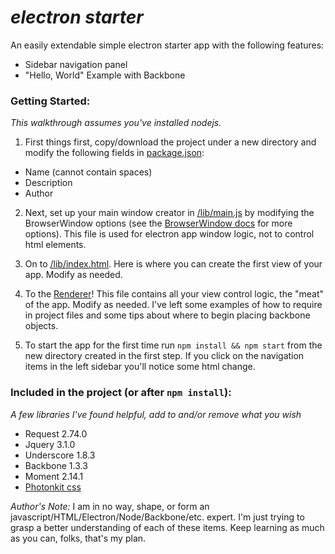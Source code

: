 #  _electron starter_
An easily extendable simple electron starter app with the following features:
  * Sidebar navigation panel
  * "Hello, World" Example with Backbone


### Getting Started:
_This walkthrough assumes you've installed nodejs._

1. First things first, copy/download the project under a new directory and modify the following fields in [package.json](./package.json):
  * Name (cannot contain spaces)
  * Description
  * Author

2. Next, set up your main window creator in [/lib/main.js](./lib/main.js) by modifying the BrowserWindow options (see the [BrowserWindow docs](http://electron.atom.io/docs/all/#browserwindow) for more options). This file is used for electron app window logic, not to control html elements.

3. On to [/lib/index.html](./lib/index.html). Here is where you can create the first view of your app. Modify as needed.

4. To the [Renderer](./lib/renderer.js)! This file contains all your view control logic, the "meat" of the app. Modify as needed. I've left some examples of how to require in project files and some tips about where to begin placing backbone objects.

5. To start the app for the first time run `npm install && npm start` from the new directory created in the first step. If you click on the navigation items in the left sidebar you'll notice some html change.

### Included in the project (or after `npm install`):
_A few libraries I've found helpful, add to and/or remove what you wish_

* Request 2.74.0
* Jquery 3.1.0
* Underscore 1.8.3
* Backbone 1.3.3
* Moment 2.14.1
* [Photonkit css](http://photonkit.com/)


_Author's Note:_ I am in no way, shape, or form an javascript/HTML/Electron/Node/Backbone/etc. expert. I'm just trying to grasp a better understanding of each of these items. Keep learning as much as you can, folks, that's my plan.
